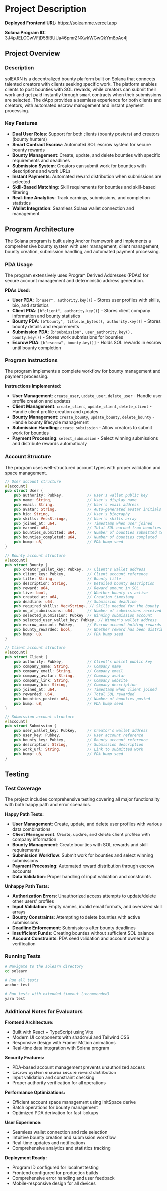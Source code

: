 # Project Description

**Deployed Frontend URL:** https://solearnme.vercel.app

**Solana Program ID:** 3J4pJELCCwVFjD58iBUUa46pmrZNXwkWGwQkYm8pAc4j

## Project Overview

### Description
solEARN is a decentralized bounty platform built on Solana that connects talented creators with clients seeking specific work. The platform enables clients to post bounties with SOL rewards, while creators can submit their work and get paid instantly through smart contracts when their submissions are selected. The dApp provides a seamless experience for both clients and creators, with automated escrow management and instant payment processing.

### Key Features
- **Dual User Roles**: Support for both clients (bounty posters) and creators (bounty hunters)
- **Smart Contract Escrow**: Automated SOL escrow system for secure bounty rewards
- **Bounty Management**: Create, update, and delete bounties with specific requirements and deadlines
- **Submission System**: Creators can submit work for bounties with descriptions and work URLs
- **Instant Payments**: Automated reward distribution when submissions are selected
- **Skill-Based Matching**: Skill requirements for bounties and skill-based filtering
- **Real-time Analytics**: Track earnings, submissions, and completion statistics
- **Wallet Integration**: Seamless Solana wallet connection and management

## Program Architecture
The Solana program is built using Anchor framework and implements a comprehensive bounty system with user management, client management, bounty creation, submission handling, and automated payment processing.

### PDA Usage
The program extensively uses Program Derived Addresses (PDAs) for secure account management and deterministic address generation.

**PDAs Used:**
- **User PDA**: `[b"user", authority.key()]` - Stores user profiles with skills, bio, and statistics
- **Client PDA**: `[b"client", authority.key()]` - Stores client company information and bounty statistics
- **Bounty PDA**: `[b"bounty", title.as_bytes(), authority.key()]` - Stores bounty details and requirements
- **Submission PDA**: `[b"submission", user_authority.key(), bounty.key()]` - Stores work submissions for bounties
- **Escrow PDA**: `[b"escrow", bounty.key()]` - Holds SOL rewards in escrow until bounty completion

### Program Instructions
The program implements a complete workflow for bounty management and payment processing.

**Instructions Implemented:**
- **User Management**: `create_user`, `update_user`, `delete_user` - Handle user profile creation and updates
- **Client Management**: `create_client`, `update_client`, `delete_client` - Handle client profile creation and updates
- **Bounty Management**: `create_bounty`, `update_bounty`, `delete_bounty` - Handle bounty lifecycle management
- **Submission Handling**: `create_submission` - Allow creators to submit work for bounties
- **Payment Processing**: `select_submission` - Select winning submissions and distribute rewards automatically

### Account Structure
The program uses well-structured account types with proper validation and space management.

```rust
// User account structure
#[account]
pub struct User {
    pub authority: Pubkey,           // User's wallet public key
    pub name: String,                // User's display name
    pub email: String,               // User's email address
    pub avatar: String,              // Auto-generated avatar initials
    pub bio: String,                 // User's biography
    pub skills: Vec<String>,         // User's skills array
    pub joined_at: u64,              // Timestamp when user joined
    pub earned: u64,                 // Total SOL earned from bounties
    pub bounties_submitted: u64,     // Number of bounties submitted to
    pub bounties_completed: u64,     // Number of bounties completed
    pub bump: u8,                    // PDA bump seed
}

// Bounty account structure
#[account]
pub struct Bounty {
    pub creator_wallet_key: Pubkey,  // Client's wallet address
    pub client_key: Pubkey,          // Client account reference
    pub title: String,               // Bounty title
    pub description: String,         // Detailed bounty description
    pub reward: u64,                 // Reward amount in SOL
    pub live: bool,                  // Whether bounty is active
    pub created_at: u64,             // Creation timestamp
    pub deadline: u64,               // Submission deadline
    pub required_skills: Vec<String>, // Skills needed for the bounty
    pub no_of_submissions: u64,      // Number of submissions received
    pub selected_submission: Pubkey, // Winning submission account
    pub selected_user_wallet_key: Pubkey, // Winner's wallet address
    pub escrow_account: Pubkey,      // Escrow account holding rewards
    pub bounty_rewarded: bool,       // Whether reward has been distributed
    pub bump: u8,                    // PDA bump seed
}

// Client account structure
#[account]
pub struct Client {
    pub authority: Pubkey,           // Client's wallet public key
    pub company_name: String,        // Company name
    pub company_email: String,       // Company email
    pub company_avatar: String,      // Company avatar
    pub company_link: String,        // Company website
    pub company_bio: String,         // Company description
    pub joined_at: u64,              // Timestamp when client joined
    pub rewarded: u64,               // Total SOL rewarded
    pub bounties_posted: u64,        // Number of bounties posted
    pub bump: u8,                    // PDA bump seed
}

// Submission account structure
#[account]
pub struct Submission {
    pub user_wallet_key: Pubkey,     // Creator's wallet address
    pub user_key: Pubkey,            // User account reference
    pub bounty_key: Pubkey,          // Bounty account reference
    pub description: String,         // Submission description
    pub work_url: String,            // Link to submitted work
    pub bump: u8,                    // PDA bump seed
}
```

## Testing

### Test Coverage
The project includes comprehensive testing covering all major functionality with both happy path and error scenarios.

**Happy Path Tests:**
- **User Management**: Create, update, and delete user profiles with various data combinations
- **Client Management**: Create, update, and delete client profiles with company information
- **Bounty Management**: Create bounties with SOL rewards and skill requirements
- **Submission Workflow**: Submit work for bounties and select winning submissions
- **Payment Processing**: Automated reward distribution through escrow accounts
- **Data Validation**: Proper handling of input validation and constraints

**Unhappy Path Tests:**
- **Authorization Errors**: Unauthorized access attempts to update/delete other users' profiles
- **Input Validation**: Empty names, invalid email formats, and oversized skill arrays
- **Bounty Constraints**: Attempting to delete bounties with active submissions
- **Deadline Enforcement**: Submissions after bounty deadlines
- **Insufficient Funds**: Creating bounties without sufficient SOL balance
- **Account Constraints**: PDA seed validation and account ownership verification

### Running Tests
```bash
# Navigate to the solearn directory
cd solearn

# Run all tests
anchor test

# Run tests with extended timeout (recommended)
yarn test
```

### Additional Notes for Evaluators

**Frontend Architecture:**
- Built with React + TypeScript using Vite
- Modern UI components with shadcn/ui and Tailwind CSS
- Responsive design with Framer Motion animations
- Real-time data integration with Solana program

**Security Features:**
- PDA-based account management prevents unauthorized access
- Escrow system ensures secure reward distribution
- Input validation and constraint checking
- Proper authority verification for all operations

**Performance Optimizations:**
- Efficient account space management using InitSpace derive
- Batch operations for bounty management
- Optimized PDA derivation for fast lookups

**User Experience:**
- Seamless wallet connection and role selection
- Intuitive bounty creation and submission workflow
- Real-time updates and notifications
- Comprehensive analytics and statistics tracking

**Deployment Ready:**
- Program ID configured for localnet testing
- Frontend configured for production builds
- Comprehensive error handling and user feedback
- Mobile-responsive design for all devices